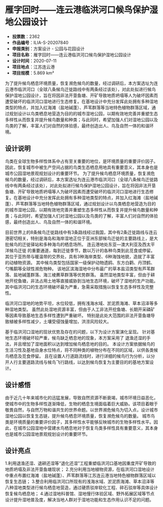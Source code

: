 # 雁字回时——连云港临洪河口候鸟保护湿地公园设计 
- **投票数**：2362
- **作品编号**：ILIA-S-20207840
- **申报类别**：方案设计 - 公园与花园设计
- **项目名称**：雁字回时——连云港临洪河口候鸟保护湿地公园设计
- **设计时间**：2020-07-11
- **项目地点**：江苏连云港
- **项目规模**：5.869 km²

为了提升候鸟栖息环境质量，恢复濒危候鸟的数量，经过调研后，本方案选址为连云港市临洪河口（全球八条候鸟迁徙路线中有两条经过该处），对此处拟进行候鸟保护湿地公园设计，旨在将因非法开垦鱼塘、开矿导致地质坍塌等人为破坏因素而遭受破坏的临洪河口湿地进行生态修复。在基地设计中充分发挥此处拥有多种湿地类型的特点，并加入红海滩（盐地碱蓬）、芦苇群落等当地特色植物群落区域，通过规划设计以鸟类栖息地营造为目的的城市湿地公园，以期有效地完善并重塑生态多样性从而恢复并提升候鸟数量和种类；与此同时，希望加强人们对湿地公园以及鸟类的了解，丰富人们对自然的体验感，最终创造出人、鸟及自然一体的和谐环境。

## 设计说明

鸟类在全球生物多样性体系中占有至关重要的地位，是环境质量的重要评价因子。因此，恢复城市中被生产空间占据的鸟类生态栖息用地具有重要意义，其本身也是城市公园湿地景观规划设计的重要环节。
为了提升候鸟栖息环境质量，恢复濒危候鸟的数量，经过调研后，本方案选址为连云港市临洪河口（全球八条候鸟迁徙路线中有两条经过该处），对此处拟进行候鸟保护湿地公园设计，旨在将因非法开垦鱼塘、开矿导致地质坍塌等人为破坏因素而遭受破坏的临洪河口湿地进行生态修复。在基地设计中充分发挥此处拥有多种湿地类型的特点，并加入红海滩（盐地碱蓬）、芦苇群落等当地特色植物群落区域，通过规划设计以鸟类栖息地营造为目的的城市湿地公园，以期有效地完善并重塑生态多样性从而恢复并提升候鸟数量和种类；与此同时，希望加强人们对湿地公园以及鸟类的了解，丰富人们对自然的体验感，最终创造出人、鸟及自然一体的和谐环境。

目前世界上的8条候鸟迁徙路线中有3条路线经过我国，其中有2条迁徙路线与连云港密切相关，特别是海岛和海岸湿地正位于亚洲东部候鸟迁徙的主要路线上，是大批候鸟的迁徙驿站和多种海鸟的栖息场所。
连云港地处东亚—澳大利亚及西太平洋候鸟迁徙 的重要通道，每到迁徙季节，数以万计的各种鸟类到此觅食或停留。
其位于亚热带与暖温带的交界处，具有3种海岸类型、6种海蚀地貌，造就了丰富的动植物资源。
其中候鸟类型包括国家一级保护动物遗鸥、东方白鹳、丹顶鹤、勺嘴鹬等全球性濒危物种。
该地区滨海湿地中分布最广的草本盐沼类型有芦苇群落、盐地碱蓬群落、海三棱藨草群落等优势群落。
虽然湿地类型丰富，但由于耕地开挖鱼塘，非法占用土地等直接威胁到当地生态环境，破坏了湿地的生产功能。
其中临洪河口的生态环境破坏最为严重，急需采取措施以恢复生态多样性及完整性。

临洪河口湿地的地势平坦，水位较低，拥有浅海水域、淤泥质海滩、草本沼泽等多种湿地类型。
虽然此处湿地资源丰富，但由于人工非法开挖鱼塘、长期开采磷矿等因素导致基地生态多样性遭到严重破坏。
特别是此处大范围的非法开垦鱼塘导致植被多样性减少，土壤受侵蚀量增加，洪涝风险较大。 

基于临洪河口湿地的现状优势及存在的问题，以下为设计方案演化呈现。
针对基地生态环境破坏较严重，候鸟缺乏栖息地的现象，本方案采用了
退渔还湿的手法，并且增加了湿地面积以达到增加候鸟栖息地的目的。
本设计方案依据候鸟的生活习性及基地自身水位特点，将不同种类的植物分布在不同的区域，以供各类候鸟栖息及觅食停留。
且在设置人行道路流线时，进行详细的候鸟行为分析，以分开人行主要道路流线与候鸟飞行路线，以达到候鸟恢复为主要目的的基地方案设计。
## 设计感悟

由于近几十年来城市化的迅猛发展，导致自然资源不断衰竭，城市环境日益恶化，使城市中的生物多样性逐渐降低，生物的栖息生境面临着巨大威胁。该项目着眼于敬畏自然，与自然万物和谐共生的世界命题。以世界濒危候鸟为切入点，设计城市湿地公园以恢复生态链，提升候鸟栖息环境质量，恢复濒危候鸟的数量。
城市鸟类是环境质量的重要评价因子，其多样性水平能够反映城市的生物多样性水平。因此，在城市公园湿地中营建水鸟栖息地对于恢复鸟类多样性具有重要意义，其本身也是城市公园湿地景观规划设计的重要环节。
## 设计亮点

1.利用退渔还湿、退耕还湿等“退化还湿”工程重塑临洪河口基地因重度开矿导致的地质坍塌及非法开垦鱼塘现状；
2.充分利用当地植物资源，在临洪河口湿地设计中重点布置红海滩（盐地碱蓬）、芦苇群落等江苏连云港当地特色植物群落区域以恢复生态链；
3.整合利用临洪河口所现有的浅海水域、淤泥质海滩、草本沼泽等八种湿地类型进行候鸟栖息地营造，通过硬质驳岸软化工程、碎石驳岸等具体设计恢复候鸟栖息地；
4.通过湿地科普馆、湿地慢行体验区域、野外拓展区域等节点设计提升湿地普及度，解决当地人群对于湿地功能和生态作用认识不足的问题。
